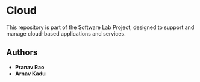 # Cloud

This repository is part of the Software Lab Project, designed to support and manage cloud-based applications and services.

## Authors
- **Pranav Rao**
- **Arnav Kadu**
